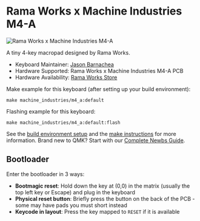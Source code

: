 # Rama Works x Machine Industries M4-A

![Rama Works x Machine Industries M4-A](https://images.squarespace-cdn.com/content/v1/563c788ae4b099120ae219e2/1479361502907-WL2VUR210J6RFD84WH2E/image-asset.jpeg?format=1500w)

A tiny 4-key macropad designed by Rama Works.

* Keyboard Maintainer: [Jason Barnachea](https://github.com/nautxx)
* Hardware Supported: Rama Works x Machine Industries M4-A PCB
* Hardware Availability: [Rama Works Store](https://ramaworks.store/)

Make example for this keyboard (after setting up your build environment):

    make machine_industries/m4_a:default

Flashing example for this keyboard:

    make machine_industries/m4_a:default:flash

See the [build environment setup](https://docs.qmk.fm/#/getting_started_build_tools) and the [make instructions](https://docs.qmk.fm/#/getting_started_make_guide) for more information. Brand new to QMK? Start with our [Complete Newbs Guide](https://docs.qmk.fm/#/newbs).

## Bootloader

Enter the bootloader in 3 ways:

* **Bootmagic reset**: Hold down the key at (0,0) in the matrix (usually the top left key or Escape) and plug in the keyboard
* **Physical reset button**: Briefly press the button on the back of the PCB - some may have pads you must short instead
* **Keycode in layout**: Press the key mapped to `RESET` if it is available
